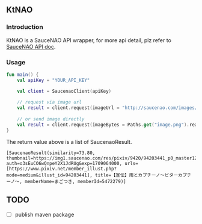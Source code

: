 ## KtNAO

### Introduction

KtNAO is a SauceNAO API wrapper, for more api detail, plz refer to [SauceNAO API doc](https://saucenao.com/user.php?page=search-api).

### Usage

```kotlin
fun main() {
    val apiKey = "YOUR_API_KEY"

    val client = SaucenaoClient(apiKey)
    
    // request via image url
    val result = client.request(imageUrl = "http://saucenao.com/images/static/banner.gif")
    
    // or send image directly
    val result = client.request(imageBytes = Paths.get("image.png").readBytes())
}

```

The return value above is a list of SaucenaoResult.

```text
[SaucenaoResult(similarity=73.80, thumbnail=https://img1.saucenao.com/res/pixiv/9420/94203441_p0_master1200.jpg?auth=o3sEuCO6wQnpeY2X1JdRUg&exp=1709064000, urls=[https://www.pixiv.net/member_illust.php?mode=medium&illust_id=94203441], title=【宣伝】雨とカプチーノ～ビターカプチーノ～, memberName=まごつき, memberId=5472279)]
```

## TODO

- [ ] publish maven package
